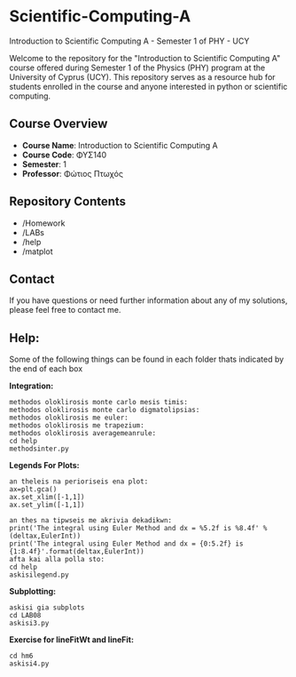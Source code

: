# Scientific-Computing-A
Introduction to Scientific Computing A - Semester 1 of PHY - UCY

Welcome to the repository for the "Introduction to Scientific Computing A" course offered during Semester 1 of the Physics (PHY) program at the University of Cyprus (UCY). This repository serves as a resource hub for students enrolled in the course and anyone interested in python or scientific computing.

## Course Overview

- **Course Name**: Introduction to Scientific Computing A 
- **Course Code**: ΦΥΣ140 
- **Semester**: 1
- **Professor**: Φώτιος Πτωχός

## Repository Contents

- /Homework 
- /LABs
- /help
- /matplot

## Contact

If you have questions or need further information about any of my solutions, please feel free to contact me.

## Help:

Some of the following things can be found in each folder thats indicated by the end of each box

**Integration:**
~~~
methodos oloklirosis monte carlo mesis timis:
methodos oloklirosis monte carlo digmatolipsias:
methodos oloklirosis me euler:
methodos oloklirosis me trapezium:
methodos oloklirosis averagemeanrule:
cd help
methodsinter.py
~~~

**Legends For Plots:**
~~~
an theleis na perioriseis ena plot:
ax=plt.gca()
ax.set_xlim([-1,1])
ax.set_ylim([-1,1])

an thes na tipwseis me akrivia dekadikwn:
print('The integral using Euler Method and dx = %5.2f is %8.4f' % (deltax,EulerInt))
print('The integral using Euler Method and dx = {0:5.2f} is {1:8.4f}'.format(deltax,EulerInt))
afta kai alla polla sto:
cd help
askisilegend.py
~~~

**Subplotting:**
~~~
askisi gia subplots
cd LAB08
askisi3.py
~~~

**Exercise for lineFitWt and lineFit:**
~~~
cd hm6
askisi4.py
~~~
